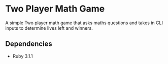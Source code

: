 # Two Player Math Game

A simple Two player math game that asks maths questions and takes in CLI inputs to determine lives left and winners.


## Dependencies
- Ruby 3.1.1

